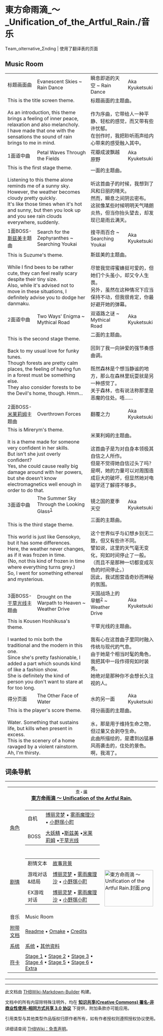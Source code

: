 # 東方命雨滴_～_Unification_of_the_Artful_Rain./音乐

<!-- source html: G:\repos\THBWiki-Markdown-Builder\THBWikiMarkdown\Temp\main\6\65\ns0%3A%E6%9D%B1%E6%96%B9%E5%91%BD%E9%9B%A8%E6%BB%B4_%EF%BD%9E_Unification_of_the_Artful_Rain%2E%2F%E9%9F%B3%E4%B9%90.html -->

Τeam_αlternative_Σnding | 使用了翻译表的页面


## Music Room

<table><tbody><tr class="tt-header" id="Music_Room-1" data-pos="&#91;&quot;Music Room&quot;,1&#93;"><td id="标题画面曲" class="tt-category" lang="zh"><div class="poem">标题画面曲</div></td><td class="tt-titleja" lang="ja"><div class="poem">Evanescent Skies ~ Rain Dance</div></td><td id="瞬息即逝的天空_~_Rain_Dance" class="tt-titlezh" lang="zh"><div class="poem">瞬息即逝的天空 ~ Rain Dance</div></td><td class="tt-composer" lang="zh"><div class="poem">Aka Kyuketsuki</div></td></tr><tr class="tt-comment" id="Music_Room-2" data-pos="&#91;&quot;Music Room&quot;,2&#93;"><td colspan="2" class="tt-ja" lang="ja"><div class="poem">This is the title screen theme.<br><br>As an introduction, this theme brings a feeling of inner peace, relaxation and also melancholy. <br>I have made that one with the sensations the sound of rain brings to me in mind.</div></td><td colspan="2" class="tt-zh" lang="zh"><div class="poem">标题画面的主题曲。<br><br>作为序曲，它带给人一种平静、轻松的感觉，而又带有些许忧郁。<br>在创作时，我把聆听雨声给内心带来的感受融入其中。<br></div></td></tr><tr class="tt-header" id="Music_Room-3" data-pos="&#91;&quot;Music Room&quot;,3&#93;"><td id="1面道中曲" class="tt-category" lang="zh"><div class="poem">1面道中曲</div></td><td class="tt-titleja" lang="ja"><div class="poem">Petal Waves Through the Fields</div></td><td id="花瓣成波飘越原野" class="tt-titlezh" lang="zh"><div class="poem">花瓣成波飘越原野</div></td><td class="tt-composer" lang="zh"><div class="poem">Aka Kyuketsuki</div></td></tr><tr class="tt-comment" id="Music_Room-4" data-pos="&#91;&quot;Music Room&quot;,4&#93;"><td colspan="2" class="tt-ja" lang="ja"><div class="poem">This is the first stage theme.<br><br>Listening to this theme alone reminds me of a sunny sky. <br>However, the weather becomes cloudy pretty quickly. <br>It's like those times when it's hot and sunny, but then you look up and you see rain clouds everywhere, suddenly.</div></td><td colspan="2" class="tt-zh" lang="zh"><div class="poem">一面的主题曲。<br><br>听这首曲子的时候，我想到了风和日丽的晴天。<br>然而，瞬息之间阴云密布。<br>这就像某些时候明明天气晴朗炎热，但当你抬头望去，却发现已是雨云满天。<br></div></td></tr><tr class="tt-header" id="Music_Room-5" data-pos="&#91;&quot;Music Room&quot;,5&#93;"><td id="1面BOSS-斯兹美主题曲" class="tt-category" lang="zh"><div class="poem">1面BOSS-<a href="./斯兹美.md" title="斯兹美">斯兹美</a>主题曲</div></td><td class="tt-titleja" lang="ja"><div class="poem">Search for the Zephyranthes ~ Searching Youkai</div></td><td id="搜寻雨百合_~_Searching_Youkai" class="tt-titlezh" lang="zh"><div class="poem">搜寻雨百合 ~ Searching Youkai</div></td><td class="tt-composer" lang="zh"><div class="poem">Aka Kyuketsuki</div></td></tr><tr class="tt-comment" id="Music_Room-6" data-pos="&#91;&quot;Music Room&quot;,6&#93;"><td colspan="2" class="tt-ja" lang="ja"><div class="poem">This is Suzume's theme.<br><br>While I find bees to be rather cute, they can feel really scary despite their tiny size. <br>Also, while it's advised not to move in these situations, I definitely advise you to dodge her danmaku.</div></td><td colspan="2" class="tt-zh" lang="zh"><div class="poem">斯兹美的主题曲。<br><br>尽管我觉得蜜蜂挺可爱的，但她们个头虽小，却又令人生畏。<br>另外，虽然在这种情况下应当保持不动，但我很肯定，你最好避开她的弹幕。<br></div></td></tr><tr class="tt-header" id="Music_Room-7" data-pos="&#91;&quot;Music Room&quot;,7&#93;"><td id="2面道中曲" class="tt-category" lang="zh"><div class="poem">2面道中曲</div></td><td class="tt-titleja" lang="ja"><div class="poem">Two Ways' Enigma ~ Mythical Road</div></td><td id="双道路之谜_~_Mythical_Road" class="tt-titlezh" lang="zh"><div class="poem">双道路之谜 ~ Mythical Road</div></td><td class="tt-composer" lang="zh"><div class="poem">Aka Kyuketsuki</div></td></tr><tr class="tt-comment" id="Music_Room-8" data-pos="&#91;&quot;Music Room&quot;,8&#93;"><td colspan="2" class="tt-ja" lang="ja"><div class="poem">This is the second stage theme.<br><br>Back to my usual love for funky tunes. <br>Though forests are pretty calm places, the feeling of having fun in a forest must be something else. <br>They also consider forests to be the Devil's home, though. Hmm...</div></td><td colspan="2" class="tt-zh" lang="zh"><div class="poem">二面的主题曲。<br><br>回到了我一向钟爱的强节奏感曲调。<br><br>既然森林是个想当静谧的地方，那么在森林里玩耍就是另一种感觉了。<br>关于森林，也有说法称那里是恶魔的住处。唔……<br></div></td></tr><tr class="tt-header" id="Music_Room-9" data-pos="&#91;&quot;Music Room&quot;,9&#93;"><td id="2面BOSS-米莱莉姆主题曲" class="tt-category" lang="zh"><div class="poem">2面BOSS-<a href="./米莱莉姆.md" title="米莱莉姆">米莱莉姆</a>主题曲</div></td><td class="tt-titleja" lang="ja"><div class="poem">Overthrown Forces</div></td><td id="翻覆之力" class="tt-titlezh" lang="zh"><div class="poem">翻覆之力</div></td><td class="tt-composer" lang="zh"><div class="poem">Aka Kyuketsuki</div></td></tr><tr class="tt-comment" id="Music_Room-10" data-pos="&#91;&quot;Music Room&quot;,10&#93;"><td colspan="2" class="tt-ja" lang="ja"><div class="poem">This is Mirerym's theme.<br><br>It is a theme made for someone very confident in her skills. <br>But isn't she just overly confident? <br>Yes, she could cause really big damage around with her powers, but she doesn't know electromagnetics well enough in order to do that.</div></td><td colspan="2" class="tt-zh" lang="zh"><div class="poem">米莱利姆的主题曲。<br><br>这首曲子是为对自身本领极其自信之人所作。<br>但是不觉得她自信过头了吗？<br>是啊，她的力量可以对周围造成巨大的破坏，但显然她对电磁学还了解得不够多。<br></div></td></tr><tr class="tt-header" id="Music_Room-11" data-pos="&#91;&quot;Music Room&quot;,11&#93;"><td id="3面道中曲" class="tt-category" lang="zh"><div class="poem">3面道中曲</div></td><td class="tt-titleja" lang="ja"><div class="poem">The Summer Sky Through the Looking Glass<sup id="cite_ref-1" class="reference"><a href="#cite_note-1">1</a></sup></div></td><td id="镜之国的夏季天空" class="tt-titlezh" lang="zh"><div class="poem">镜之国的夏季天空</div></td><td class="tt-composer" lang="zh"><div class="poem">Aka Kyuketsuki</div></td></tr><tr class="tt-comment" id="Music_Room-12" data-pos="&#91;&quot;Music Room&quot;,12&#93;"><td colspan="2" class="tt-ja" lang="ja"><div class="poem">This is the third stage theme.<br><br>This world is just like Gensokyo, but it has some differences. <br>Here, the weather never changes, as if it was frozen in time. <br>(No, not this kind of frozen in time where everything turns grey.) <br>So, I went for something ethereal and mysterious.</div></td><td colspan="2" class="tt-zh" lang="zh"><div class="poem">三面的主题曲。<br><br>这个世界似乎与幻想乡别无二致，但又有些许不同。<br>譬如说，这里的天气毫无变化，宛如时间停止了一般。<br>（而且不是那种一切都变成灰色的时间停止。）<br>因此，我试图营造奇妙而神秘的氛围。<br></div></td></tr><tr class="tt-header" id="Music_Room-13" data-pos="&#91;&quot;Music Room&quot;,13&#93;"><td id="3面BOSS-干草光线主题曲" class="tt-category" lang="zh"><div class="poem">3面BOSS-<a href="./干草光线.md" title="干草光线">干草光线</a>主题曲</div></td><td class="tt-titleja" lang="ja"><div class="poem">Drought on the Warpath to Heaven ~ Weather Drive</div></td><td id="天国战场上的旱魃ref涿鹿之战中，黄帝请来旱神女魃驱散云雨，击败蚩尤。/ref_~_Weather_Drive" class="tt-titlezh" lang="zh"><div class="poem">天国战场上的旱魃<sup id="cite_ref-2" class="reference"><a href="#cite_note-2">2</a></sup> ~ Weather Drive</div></td><td class="tt-composer" lang="zh"><div class="poem">Aka Kyuketsuki</div></td></tr><tr class="tt-comment" id="Music_Room-14" data-pos="&#91;&quot;Music Room&quot;,14&#93;"><td colspan="2" class="tt-ja" lang="ja"><div class="poem">This is Kousen Hoshikusa's theme.<br><br>I wanted to mix both the traditional and the modern in this one. <br>Since she's pretty fashionable, I added a part which sounds kind of like a fashion show. <br>She is definitely the kind of person you don't want to stare at for too long.</div></td><td colspan="2" class="tt-zh" lang="zh"><div class="poem">干草光线的主题曲。<br><br>我有心在这首曲子里同时融入传统与现代的气息。<br>由于她是个相当时髦的角色，我把其中一段作得宛如时装秀。<br>她绝对是那种你不会想长久注视的人。<br></div></td></tr><tr class="tt-header" id="Music_Room-15" data-pos="&#91;&quot;Music Room&quot;,15&#93;"><td id="得分页面" class="tt-category" lang="zh"><div class="poem">得分页面</div></td><td class="tt-titleja" lang="ja"><div class="poem">The Other Face of Water</div></td><td id="水的另一面" class="tt-titlezh" lang="zh"><div class="poem">水的另一面</div></td><td class="tt-composer" lang="zh"><div class="poem">Aka Kyuketsuki</div></td></tr><tr class="tt-comment" id="Music_Room-16" data-pos="&#91;&quot;Music Room&quot;,16&#93;"><td colspan="2" class="tt-ja" lang="ja"><div class="poem">This is the player's score theme.<br><br>Water. Something that sustains life, but kills when present in excess. <br>This is the scenery of a home ravaged by a violent rainstorm. <br>Ah, I'm thirsty.</div></td><td colspan="2" class="tt-zh" lang="zh"><div class="poem">得分画面的主题曲。<br><br>水，那是用于维持生命之物，但过量又会剥夺生命。<br>此曲所描绘的，是遭到凶猛暴风雨袭击的，住处的景色。<br>啊，我渴了。<br></div></td></tr></tbody></table>



[^cite_note-1]: 刘易斯·卡罗尔创作的故事书《爱丽丝镜中奇遇记》（Through the Looking-Glass, and What Alice Found There）。


## 词条导航
  
  

<table><tbody><tr><td><table cellspacing="0" class="nowraplinks mw-collapsible mw-collapsed" style="width:100%;;;"><tbody><tr><th style=";" colspan="3" class="navbox-title"><div class="navbar"><div class="noprint plainlinksneverexpand" style="background-color:transparent; padding:0; font-weight:normal; font-size:80%; white-space:nowrap;"><a href="./東方命雨滴_～_Unification_of_the_Artful_Rain.-导航.md" title="東方命雨滴 ～ Unification of the Artful Rain./导航"><span style=";;border:none;" title="查看这个模板">查</span></a>&#160;<span style="font-size:80%;">•</span>&#160;<a href="/index.php?title=%E6%9D%B1%E6%96%B9%E5%91%BD%E9%9B%A8%E6%BB%B4_%EF%BD%9E_Unification_of_the_Artful_Rain./%E5%AF%BC%E8%88%AA&amp;action=edit"><span style=";;border:none;" title="您可以编辑这个模板。请在储存变更之前先预览">编</span></a></div></div><span><a href="./東方命雨滴_～_Unification_of_the_Artful_Rain..md" title="東方命雨滴 ～ Unification of the Artful Rain.">東方命雨滴 ～ Unification of the Artful Rain.</a></span></th></tr><tr><td></td></tr><tr><td class="navbox-group" style=";;"><a href="./東方命雨滴_～_Unification_of_the_Artful_Rain.-角色设定.md" title="東方命雨滴 ～ Unification of the Artful Rain./角色设定">角色</a></td><td style=";;" class="navbox-list navbox-odd"><div></div><table cellspacing="0" class="nowraplinks navbox-subgroup" style="width:100%;;;;"><tbody><tr><td class="navbox-group" style=";;"><div>自机</div></td><td style=";;" class="navbox-list navbox-odd"><div><a href="./東方命雨滴_～_Unification_of_the_Artful_Rain.-角色设定.md" title="東方命雨滴 ～ Unification of the Artful Rain./角色设定">博丽灵梦</a> &#8226; <a href="./東方命雨滴_～_Unification_of_the_Artful_Rain.-角色设定.md" title="東方命雨滴 ～ Unification of the Artful Rain./角色设定">雾雨魔理沙</a> &#8226; <a href="./東方命雨滴_～_Unification_of_the_Artful_Rain.-角色设定.md" title="東方命雨滴 ～ Unification of the Artful Rain./角色设定">小野塚小町</a></div></td></tr><tr><td></td></tr><tr><td class="navbox-group" style=";;"><div>BOSS</div></td><td style=";;" class="navbox-list navbox-even"><div><a href="./大妖精（命雨滴）.md" title="大妖精（命雨滴）">大妖精</a> &#8226;<a href="./斯兹美.md" title="斯兹美">斯兹美</a> &#8226;<a href="./米莱莉姆.md" title="米莱莉姆">米莱莉姆</a> &#8226;<a href="./干草光线.md" title="干草光线">干草光线</a></div></td></tr></tbody></table><div></div></td><td class="navbox-image" style="" rowspan="11"><a href="./文件-東方命雨滴_～_Unification_of_the_Artful_Rain.封面.png.md" class="image"><img alt="東方命雨滴 ～ Unification of the Artful Rain.封面.png" src="https://upload.thwiki.cc/thumb/f/f0/%E6%9D%B1%E6%96%B9%E5%91%BD%E9%9B%A8%E6%BB%B4_%EF%BD%9E_Unification_of_the_Artful_Rain.%E5%B0%81%E9%9D%A2.png/160px-%E6%9D%B1%E6%96%B9%E5%91%BD%E9%9B%A8%E6%BB%B4_%EF%BD%9E_Unification_of_the_Artful_Rain.%E5%B0%81%E9%9D%A2.png" decoding="async" loading="lazy" width="160" height="120" srcset="https://upload.thwiki.cc/thumb/f/f0/%E6%9D%B1%E6%96%B9%E5%91%BD%E9%9B%A8%E6%BB%B4_%EF%BD%9E_Unification_of_the_Artful_Rain.%E5%B0%81%E9%9D%A2.png/240px-%E6%9D%B1%E6%96%B9%E5%91%BD%E9%9B%A8%E6%BB%B4_%EF%BD%9E_Unification_of_the_Artful_Rain.%E5%B0%81%E9%9D%A2.png 1.5x, https://upload.thwiki.cc/thumb/f/f0/%E6%9D%B1%E6%96%B9%E5%91%BD%E9%9B%A8%E6%BB%B4_%EF%BD%9E_Unification_of_the_Artful_Rain.%E5%B0%81%E9%9D%A2.png/320px-%E6%9D%B1%E6%96%B9%E5%91%BD%E9%9B%A8%E6%BB%B4_%EF%BD%9E_Unification_of_the_Artful_Rain.%E5%B0%81%E9%9D%A2.png 2x" data-file-width="640" data-file-height="480"></a></td></tr><tr><td></td></tr><tr><td class="navbox-group" style=";;"><a href="./東方命雨滴_～_Unification_of_the_Artful_Rain.-设定与剧情.md" title="東方命雨滴 ～ Unification of the Artful Rain./设定与剧情">剧情</a></td><td style=";;" class="navbox-list navbox-even"><div></div><table cellspacing="0" class="nowraplinks navbox-subgroup" style="width:100%;;;;"><tbody><tr><td class="navbox-group" style=";;"><div>剧情文本</div></td><td style=";;" class="navbox-list navbox-odd"><div><a href="./東方命雨滴_～_Unification_of_the_Artful_Rain.-设定与剧情.md" title="東方命雨滴 ～ Unification of the Artful Rain./设定与剧情">故事背景</a></div></td></tr><tr><td></td></tr><tr><td class="navbox-group" style=";;"><div>游戏对话&amp;结局</div></td><td style=";;" class="navbox-list navbox-even"><div><a href="./東方命雨滴_～_Unification_of_the_Artful_Rain.-设定与剧情-博丽灵梦.md" title="東方命雨滴 ～ Unification of the Artful Rain./设定与剧情/博丽灵梦">博丽灵梦</a> &#8226; <a href="./東方命雨滴_～_Unification_of_the_Artful_Rain.-设定与剧情-雾雨魔理沙.md" title="東方命雨滴 ～ Unification of the Artful Rain./设定与剧情/雾雨魔理沙">雾雨魔理沙</a> &#8226; <a href="/index.php?title=%E6%9D%B1%E6%96%B9%E5%91%BD%E9%9B%A8%E6%BB%B4_%EF%BD%9E_Unification_of_the_Artful_Rain./%E8%AE%BE%E5%AE%9A%E4%B8%8E%E5%89%A7%E6%83%85/%E5%B0%8F%E9%87%8E%E5%A1%9A%E5%B0%8F%E7%94%BA&amp;action=edit&amp;redlink=1" class="new" title="東方命雨滴 ～ Unification of the Artful Rain./设定与剧情/小野塚小町（页面不存在）">小野塚小町</a></div></td></tr><tr><td></td></tr><tr><td class="navbox-group" style=";;"><div>EX游戏对话</div></td><td style=";;" class="navbox-list navbox-odd"><div><a href="/index.php?title=%E6%9D%B1%E6%96%B9%E5%91%BD%E9%9B%A8%E6%BB%B4_%EF%BD%9E_Unification_of_the_Artful_Rain./%E8%AE%BE%E5%AE%9A%E4%B8%8E%E5%89%A7%E6%83%85/%E5%8D%9A%E4%B8%BD%E7%81%B5%E6%A2%A6EX&amp;action=edit&amp;redlink=1" class="new" title="東方命雨滴 ～ Unification of the Artful Rain./设定与剧情/博丽灵梦EX（页面不存在）">博丽灵梦</a> &#8226; <a href="/index.php?title=%E6%9D%B1%E6%96%B9%E5%91%BD%E9%9B%A8%E6%BB%B4_%EF%BD%9E_Unification_of_the_Artful_Rain./%E8%AE%BE%E5%AE%9A%E4%B8%8E%E5%89%A7%E6%83%85/%E9%9B%BE%E9%9B%A8%E9%AD%94%E7%90%86%E6%B2%99EX&amp;action=edit&amp;redlink=1" class="new" title="東方命雨滴 ～ Unification of the Artful Rain./设定与剧情/雾雨魔理沙EX（页面不存在）">雾雨魔理沙</a> &#8226; <a href="/index.php?title=%E6%9D%B1%E6%96%B9%E5%91%BD%E9%9B%A8%E6%BB%B4_%EF%BD%9E_Unification_of_the_Artful_Rain./%E8%AE%BE%E5%AE%9A%E4%B8%8E%E5%89%A7%E6%83%85/%E5%B0%8F%E9%87%8E%E5%A1%9A%E5%B0%8F%E7%94%BAEX&amp;action=edit&amp;redlink=1" class="new" title="東方命雨滴 ～ Unification of the Artful Rain./设定与剧情/小野塚小町EX（页面不存在）">小野塚小町</a></div></td></tr></tbody></table><div></div></td></tr><tr><td></td></tr><tr><td class="navbox-group" style=";;">音乐</td><td style=";;" class="navbox-list navbox-even"><div><a class="mw-selflink selflink">Music Room</a></div></td></tr><tr><td></td></tr><tr><td class="navbox-group" style=";;"><a href="/%E6%9D%B1%E6%96%B9%E5%91%BD%E9%9B%A8%E6%BB%B4_%EF%BD%9E_Unification_of_the_Artful_Rain./%E8%AE%BE%E5%AE%9A%E4%B8%8E%E5%89%A7%E6%83%85#附带文档" title="東方命雨滴 ～ Unification of the Artful Rain./设定与剧情">附带文档</a></td><td style=";;" class="navbox-list navbox-odd"><div><a href="./東方命雨滴_～_Unification_of_the_Artful_Rain.-设定与剧情-readme.md" title="東方命雨滴 ～ Unification of the Artful Rain./设定与剧情/readme">Readme</a> &#8226; <a href="./東方命雨滴_～_Unification_of_the_Artful_Rain.-设定与剧情-omake.md" title="東方命雨滴 ～ Unification of the Artful Rain./设定与剧情/omake">Omake</a>  &#8226; <a href="./東方命雨滴_～_Unification_of_the_Artful_Rain.-设定与剧情-credits.md" title="東方命雨滴 ～ Unification of the Artful Rain./设定与剧情/credits">Credits</a></div></td></tr><tr><td></td></tr><tr><td class="navbox-group" style=";;"><a href="/index.php?title=%E6%9D%B1%E6%96%B9%E5%91%BD%E9%9B%A8%E6%BB%B4_%EF%BD%9E_Unification_of_the_Artful_Rain./%E7%B3%BB%E7%BB%9F&amp;action=edit&amp;redlink=1" class="new" title="東方命雨滴 ～ Unification of the Artful Rain./系统（页面不存在）">系统</a></td><td style=";;" class="navbox-list navbox-even"><div><a href="/index.php?title=%E6%9D%B1%E6%96%B9%E5%91%BD%E9%9B%A8%E6%BB%B4_%EF%BD%9E_Unification_of_the_Artful_Rain./%E7%B3%BB%E7%BB%9F&amp;action=edit&amp;redlink=1" class="new" title="東方命雨滴 ～ Unification of the Artful Rain./系统（页面不存在）">系统</a> &#8226; <a href="/index.php?title=%E6%9D%B1%E6%96%B9%E5%91%BD%E9%9B%A8%E6%BB%B4_%EF%BD%9E_Unification_of_the_Artful_Rain./%E5%85%B6%E4%BB%96&amp;action=edit&amp;redlink=1" class="new" title="東方命雨滴 ～ Unification of the Artful Rain./其他（页面不存在）">其他资料</a></div></td></tr><tr><td></td></tr><tr><td class="navbox-group" style=";;"><a href="./東方命雨滴_～_Unification_of_the_Artful_Rain.-符卡.md" title="東方命雨滴 ～ Unification of the Artful Rain./符卡">符卡</a></td><td style=";;" class="navbox-list navbox-odd"><div><a href="./東方命雨滴_～_Unification_of_the_Artful_Rain.-符卡-Stage_1.md" title="東方命雨滴 ～ Unification of the Artful Rain./符卡/Stage 1">Stage 1</a> &#8226; <a href="./東方命雨滴_～_Unification_of_the_Artful_Rain.-符卡-Stage_2.md" title="東方命雨滴 ～ Unification of the Artful Rain./符卡/Stage 2">Stage 2</a> &#8226; <a href="./東方命雨滴_～_Unification_of_the_Artful_Rain.-符卡-Stage_3.md" title="東方命雨滴 ～ Unification of the Artful Rain./符卡/Stage 3">Stage 3</a> &#8226; <a href="/index.php?title=%E6%9D%B1%E6%96%B9%E5%91%BD%E9%9B%A8%E6%BB%B4_%EF%BD%9E_Unification_of_the_Artful_Rain./%E7%AC%A6%E5%8D%A1/Stage_4&amp;action=edit&amp;redlink=1" class="new" title="東方命雨滴 ～ Unification of the Artful Rain./符卡/Stage 4（页面不存在）">Stage 4</a> &#8226; <a href="/index.php?title=%E6%9D%B1%E6%96%B9%E5%91%BD%E9%9B%A8%E6%BB%B4_%EF%BD%9E_Unification_of_the_Artful_Rain./%E7%AC%A6%E5%8D%A1/Stage_5&amp;action=edit&amp;redlink=1" class="new" title="東方命雨滴 ～ Unification of the Artful Rain./符卡/Stage 5（页面不存在）">Stage 5</a> &#8226; <a href="/index.php?title=%E6%9D%B1%E6%96%B9%E5%91%BD%E9%9B%A8%E6%BB%B4_%EF%BD%9E_Unification_of_the_Artful_Rain./%E7%AC%A6%E5%8D%A1/Stage_6&amp;action=edit&amp;redlink=1" class="new" title="東方命雨滴 ～ Unification of the Artful Rain./符卡/Stage 6（页面不存在）">Stage 6</a> &#8226; <a href="/index.php?title=%E6%9D%B1%E6%96%B9%E5%91%BD%E9%9B%A8%E6%BB%B4_%EF%BD%9E_Unification_of_the_Artful_Rain./%E7%AC%A6%E5%8D%A1/Extra&amp;action=edit&amp;redlink=1" class="new" title="東方命雨滴 ～ Unification of the Artful Rain./符卡/Extra（页面不存在）">Extra</a></div></td></tr></tbody></table></td></tr></tbody></table>


  
  

  





---

此文档由 [THBWiki-Markdown-Builder](https://github.com/Delsin-Yu/THBWiki-Markdown-Builder) 构建。

文档中的所有内容除特殊注明外，均在 [**知识共享(Creative Commons) 署名-非商业性使用-相同方式共享 3.0 协议**](https://creativecommons.org/licenses/by-sa/3.0/deed.zh-hans) 下提供，附加条款亦可能应用。

引用类型与其他类型作品版权归原作者所有，如有作者授权则遵照授权协议使用。

详细请查阅 [THBWiki：免责声明](https://thbwiki.cc/THBWiki:%E5%85%8D%E8%B4%A3%E5%A3%B0%E6%98%8E)。

